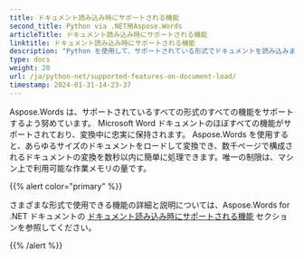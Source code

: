 ```yaml
---
title: ドキュメント読み込み時にサポートされる機能
second_title: Python via .NET用Aspose.Words
articleTitle: ドキュメント読み込み時にサポートされる機能
linktitle: ドキュメント読み込み時にサポートされる機能
description: "Python を使用して、サポートされている形式でドキュメントを読み込みます。あらゆるサイズのドキュメントをインポートして変換します。"
type: docs
weight: 20
url: /ja/python-net/supported-features-on-document-load/
timestamp: 2024-01-31-14-23-37
---
```


Aspose.Words は、サポートされているすべての形式のすべての機能をサポートするよう努めています。 Microsoft Word ドキュメントのほぼすべての機能がサポートされており、変換中に忠実に保持されます。 Aspose.Words を使用すると、あらゆるサイズのドキュメントをロードして変換でき、数千ページで構成されるドキュメントの変換を数秒以内に簡単に処理できます。唯一の制限は、マシン上で利用可能な作業メモリの量です。

{{% alert color="primary" %}}

さまざまな形式で使用できる機能の詳細と説明については、Aspose.Words for .NET ドキュメントの [ドキュメント読み込み時にサポートされる機能](/words/ja/net/supported-features-on-document-load/) セクションを参照してください。

{{% /alert %}}
